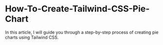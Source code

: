 # How-To-Create-Tailwind-CSS-Pie-Chart
In this article, I will guide you through a step-by-step process of creating pie charts using Tailwind CSS.
